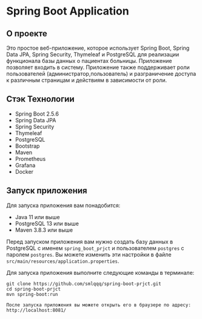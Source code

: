 # Spring Boot Application

## О проекте

Это простое веб-приложение, которое использует Spring Boot, Spring Data JPA, Spring Security, Thymeleaf и PostgreSQL для реализации функционала базы данных о пациентах больницы. Приложение позволяет входить в систему. Приложение также поддерживает роли пользователей (администратор,пользователь) и разграничение доступа к различным страницам и действиям в зависимости от роли.

## Стэк Технологии

- Spring Boot 2.5.6
- Spring Data JPA
- Spring Security
- Thymeleaf
- PostgreSQL
- Bootstrap
- Maven
- Prometheus
- Grafana
- Docker

## Запуск приложения

Для запуска приложения вам понадобится:

- Java 11 или выше
- PostgreSQL 13 или выше
- Maven 3.8.3 или выше

Перед запуском приложения вам нужно создать базу данных в PostgreSQL с именем `spring_boot_prjct` и пользователем `postgres` с паролем `postgres`. Вы можете изменить эти настройки в файле `src/main/resources/application.properties`.

Для запуска приложения выполните следующие команды в терминале:

```shell
git clone https://github.com/smlqqq/spring-boot-prjct.git
cd spring-boot-prjct
mvn spring-boot:run

После запуска приложения вы можете открыть его в браузере по адресу: http://localhost:8081/








